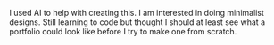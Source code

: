 I used AI to help with creating this. I am interested in doing minimalist designs. Still learning to code but thought I should at least see what a portfolio could look like before I try to make one from scratch.
